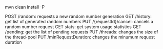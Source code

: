 mvn clean install -P 

POST /random: requests a new random number generation
GET /history: get list of generated random numbers
PUT /{requestId}/cancel: cancels a random number request
GET stats: get system usage statistics
GET /pending: get the list of pending requests
PUT /threads: changes the size of the thread-pool
PUT /minRequestDuration: changes the minumum request duration
